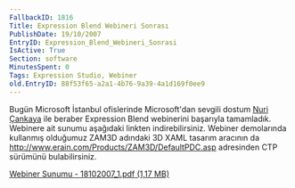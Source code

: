 ```yaml
---
FallbackID: 1816
Title: Expression Blend Webineri Sonrası
PublishDate: 19/10/2007
EntryID: Expression_Blend_Webineri_Sonrasi
IsActive: True
Section: software
MinutesSpent: 0
Tags: Expression Studio, Webiner
old.EntryID: 88f53f65-a2a1-4b76-9a39-4a1d169f0ee9
---
```

Bugün Microsoft İstanbul ofislerinde Microsoft'dan sevgili dostum [Nuri
Çankaya](http://www.nuricankaya.com) ile beraber Expression Blend
webinerini başarıyla tamamladık. Webinere ait sunumu aşağıdaki linkten
indirebilirsiniz. Webiner demolarında kullanmış olduğumuz ZAM3D adındaki
3D XAML tasarım aracının da
<http://www.erain.com/Products/ZAM3D/DefaultPDC.asp> adresinden CTP
sürümünü bulabilirsiniz.

[Webiner Sunumu - 18102007\_1.pdf (1,17
MB)](media/Expression_Blend_Webineri_Sonrasi/18102007_1.pdf)


